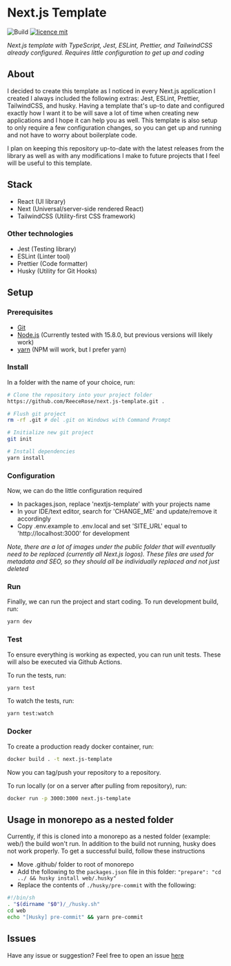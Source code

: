 # Next.js Template

![Build](https://github.com/ReeceRose/next.js-template/workflows/Build/badge.svg?branch=main)
[![licence mit](https://img.shields.io/badge/licence-MIT-blue.svg?style=flat-square)](https://github.com/ReeceRose/next.js-template/blob/main/LICENSE)

*Next.js template with TypeScript, Jest, ESLint, Prettier, and TailwindCSS already configured. Requires little configuration to get up and coding*

## About

I decided to create this template as I noticed in every Next.js application I created I always included the following extras: Jest, ESLint, Prettier, TailwindCSS, and husky. Having a template that's up-to date and configured exactly how I want it to be will save a lot of time when creating new applications and I hope it can help you as well. This template is also setup to only require a few configuration changes, so you can get up and running and not have to worry about boilerplate code.

I plan on keeping this repository up-to-date with the latest releases from the library as well as with any modifications I make to future projects that I feel will be useful to this template.

## Stack

 - React (UI library)
 - Next (Universal/server-side rendered React)
 - TailwindCSS (Utility-first CSS framework)

### Other technologies

 - Jest (Testing library)
 - ESLint (Linter tool)
 - Prettier (Code formatter)
 - Husky (Utility for Git Hooks)

## Setup

### Prerequisites

 - [Git](https://git-scm.com/downloads)
 - [Node.js](https://nodejs.org/en/) (Currently tested with 15.8.0, but previous versions will likely work)
 - [yarn](https://classic.yarnpkg.com/en/docs/install/) (NPM will work, but I prefer yarn)

### Install

In a folder with the name of your choice, run:

```bash
# Clone the repository into your project folder
https://github.com/ReeceRose/next.js-template.git .

# Flush git project
rm -rf .git # del .git on Windows with Command Prompt

# Initialize new git project
git init

# Install dependencies
yarn install
```

### Configuration

Now, we can do the little configuration required

 - In packages.json, replace 'nextjs-template' with your projects name
 - In your IDE/text editor, search for 'CHANGE_ME' and update/remove it accordingly
 - Copy .env.example to .env.local and set 'SITE_URL' equal to 'http://localhost:3000' for development 

 *Note, there are a lot of images under the public folder that will eventually need to be replaced (currently all Next.js logos). These files are used for metadata and SEO, so they should all be individually replaced and not just deleted*

### Run

Finally, we can run the project and start coding. To run development build, run:

```bash
yarn dev
```

### Test

To ensure everything is working as expected, you can run unit tests. These will also be executed via Github Actions.

To run the tests, run:
```bash
yarn test
```

To watch the tests, run:
```bash
yarn test:watch
```

### Docker

To create a production ready docker container, run:
```bash
docker build . -t next.js-template
```

Now you can tag/push your repository to a repository.

To run locally (or on a server after pulling from repository), run:
```bash
docker run -p 3000:3000 next.js-template
```

## Usage in monorepo as a nested folder

Currently, if this is cloned into a monorepo as a nested folder (example: web/) the build won't run. In addition to the build not running, husky does not work properly. To get a successful build, follow these instructions

- Move .github/ folder to root of monorepo
- Add the following to the `packages.json` file in this folder: `"prepare": "cd ../ && husky install web/.husky"`
- Replace the contents of `./husky/pre-commit` with the following:

```bash
#!/bin/sh
. "$(dirname "$0")/_/husky.sh"
cd web
echo "[Husky] pre-commit" && yarn pre-commit
``` 

## Issues

Have any issue or suggestion? Feel free to open an issue [here](https://github.com/ReeceRose/next.js-template/issues/new)
